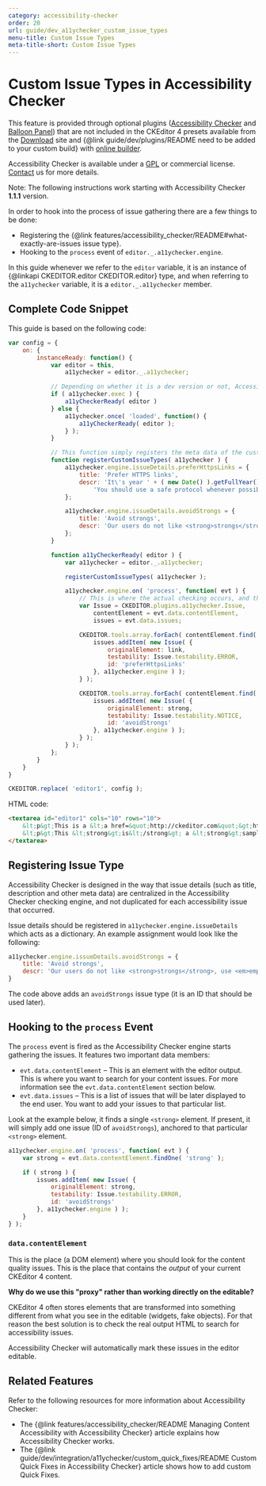 ```yaml
---
category: accessibility-checker
order: 20
url: guide/dev_a11ychecker_custom_issue_types
menu-title: Custom Issue Types
meta-title-short: Custom Issue Types
---
```

<!--
Copyright (c) 2003-2021, CKSource - Frederico Knabben. All rights reserved.
For licensing, see LICENSE.md.
-->

# Custom Issue Types in Accessibility Checker

<info-box info="">
<p>
    This feature is provided through optional plugins (<a href="https://ckeditor.com/cke4/addon/a11ychecker">Accessibility Checker</a> and <a href="https://ckeditor.com/cke4/addon/balloonpanel">Balloon Panel</a>) that are not included in the CKEditor 4 presets available from the <a href="https://ckeditor.com/ckeditor-4/download/">Download</a> site and {@link guide/dev/plugins/README need to be added to your custom build} with <a href="https://ckeditor.com/cke4/builder">online builder</a>.
</p>
<p>
    Accessibility Checker is available under a <a href="http://www.gnu.org/licenses/gpl.html">GPL</a> or commercial license. <a href="https://cksource.com/contact">Contact</a> us for more details.
</p>
</info-box>

Note: The following instructions work starting with Accessibility Checker **1.1.1** version.

In order to hook into the process of issue gathering there are a few things to be done:

* Registering the {@link features/accessibility_checker/README#what-exactly-are-issues issue type}.
* Hooking to the `process` event of `editor._.a11ychecker.engine`.

In this guide whenever we refer to the `editor` variable, it is an instance of {@linkapi CKEDITOR.editor CKEDITOR.editor} type, and when referring to the `a11ychecker` variable, it is a `editor._.a11ychecker` member.

## Complete Code Snippet

This guide is based on the following code:

```js
var config = {
    on: {
        instanceReady: function() {
            var editor = this,
                a11ychecker = editor._.a11ychecker;

            // Depending on whether it is a dev version or not, Accessibility Checker might not be available yet (#246).
            if ( a11ychecker.exec ) {
                a11yCheckerReady( editor )
            } else {
                a11ychecker.once( 'loaded', function() {
                    a11yCheckerReady( editor );
                } );
            }

            // This function simply registers the meta data of the custom Issues.
            function registerCustomIssueTypes( a11ychecker ) {
                a11ychecker.engine.issueDetails.preferHttpsLinks = {
                    title: 'Prefer HTTPS links',
                    descr: 'It\'s year ' + ( new Date() ).getFullYear() + ' already - our website uses HTTPS. ' +
                        'You should use a safe protocol whenever possible.'
                };

                a11ychecker.engine.issueDetails.avoidStrongs = {
                    title: 'Avoid strongs',
                    descr: 'Our users do not like <strong>strongs</strong>, use <em>emphasize</em> instead 😉'
                };
            }

            function a11yCheckerReady( editor ) {
                var a11ychecker = editor._.a11ychecker;

                registerCustomIssueTypes( a11ychecker );

                a11ychecker.engine.on( 'process', function( evt ) {
                    // This is where the actual checking occurs, and this is where you want to report custom issues.
                    var Issue = CKEDITOR.plugins.a11ychecker.Issue,
                        contentElement = evt.data.contentElement,
                        issues = evt.data.issues;

                    CKEDITOR.tools.array.forEach( contentElement.find( 'a[href^="http://ckeditor.com"]' ).toArray(), function( link ) {
                        issues.addItem( new Issue( {
                            originalElement: link,
                            testability: Issue.testability.ERROR,
                            id: 'preferHttpsLinks'
                        }, a11ychecker.engine ) );
                    } );

                    CKEDITOR.tools.array.forEach( contentElement.find( 'strong' ).toArray(), function( strong ) {
                        issues.addItem( new Issue( {
                            originalElement: strong,
                            testability: Issue.testability.NOTICE,
                            id: 'avoidStrongs'
                        }, a11ychecker.engine ) );
                    } );
                } );
            };
        }
    }
}

CKEDITOR.replace( 'editor1', config );
```

HTML code:

```html
<textarea id="editor1" cols="10" rows="10">
    &lt;p&gt;This is a &lt;a href=&quot;http://ckeditor.com&quot;&gt;http link&lt;/a&gt; that should be changed to a &lt;a href=&quot;https://ckeditor.com&quot;&gt;https link like this.&lt;/a&gt;&lt;/p&gt;
    &lt;p&gt;This &lt;strong&gt;is&lt;/strong&gt; a &lt;strong&gt;sample&lt;/strong&gt; &lt;em&gt;text&lt;/em&gt;.&lt;/p&gt;
</textarea>
```

## Registering Issue Type

Accessibility Checker is designed in the way that issue details (such as title, description and other meta data) are centralized in the Accessibility Checker checking engine, and not duplicated for each accessibility issue that occurred.

Issue details should be registered in `a11ychecker.engine.issueDetails` which acts as a dictionary. An example assignment would look like the following:

```js
a11ychecker.engine.issueDetails.avoidStrongs = {
    title: 'Avoid strongs',
    descr: 'Our users do not like <strong>strongs</strong>, use <em>emphasize</em> instead 😉'
}
```

The code above adds an `avoidStrongs` issue type (it is an ID that should be used later).

## Hooking to the `process` Event

The `process` event is fired as the Accessibility Checker engine starts gathering the issues. It features two important data members:

* `evt.data.contentElement` &ndash; This is an element with the editor output. This is where you want to search for your content issues. For more information see the `evt.data.contentElement` section below.
* `evt.data.issues` &ndash; This is a list of issues that will be later displayed to the end user. You want to add your issues to that particular list.

Look at the example below, it finds a single `<strong>` element. If present, it will simply add one issue (ID of `avoidStrongs`), anchored to that particular `<strong>` element.

```js
a11ychecker.engine.on( 'process', function( evt ) {
    var strong = evt.data.contentElement.findOne( 'strong' );

    if ( strong ) {
        issues.addItem( new Issue( {
            originalElement: strong,
            testability: Issue.testability.ERROR,
            id: 'avoidStrongs'
        }, a11ychecker.engine ) );
    }
} );
```

### `data.contentElement`

This is the place (a DOM element) where you should look for the content quality issues. This is the place that contains the _output_ of your current CKEditor 4 content.

**Why do we use this "proxy" rather than working directly on the editable?**

CKEditor 4 often stores elements that are transformed into something different from what you see in the editable (widgets, fake objects). For that reason the best solution is to check the real output HTML to search for accessibility issues.

Accessibility Checker will automatically mark these issues in the editor editable.

## Related Features

Refer to the following resources for more information about Accessibility Checker:

* The {@link features/accessibility_checker/README Managing Content Accessibility with Accessibility Checker} article explains how Accessibility Checker works.
* The {@link guide/dev/integration/a11ychecker/custom_quick_fixes/README Custom Quick Fixes in Accessibility Checker} article shows how to add custom Quick Fixes.
